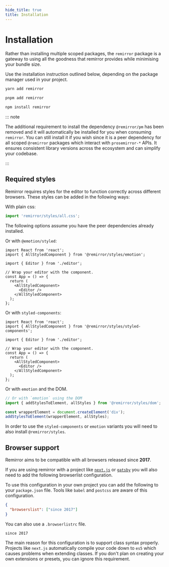 ```yaml
---
hide_title: true
title: Installation
---
```


# Installation

Rather than installing multiple scoped packages, the `remirror` package is a gateway to using all the goodness that remirror provides while minimising your bundle size.

Use the installation instruction outlined below, depending on the package manager used in your project.

```bash
yarn add remirror
```

```bash
pnpm add remirror
```

```bash
npm install remirror
```

::: note

The additional requirement to install the dependency `@remirror/pm` has been removed and it will automatically be installed for you when consuming `remirror`. You can still install it if you wish since it is a peer dependency for all scoped `@remirror` packages which interact with `prosemirror-*` APIs. It ensures consistent library versions across the ecosystem and can simplify your codebase.

:::

## Required styles

Remirror requires styles for the editor to function correctly across different browsers. These styles can be added in the following ways:

With plain css:

```ts
import 'remirror/styles/all.css';
```

The following options assume you have the peer dependencies already installed.

Or with `@emotion/styled`:

```tsx
import React from 'react';
import { AllStyledComponent } from '@remirror/styles/emotion';

import { Editor } from './editor';

// Wrap your editor with the component.
const App = () => {
  return (
    <AllStyledComponent>
      <Editor />
    </AllStyledComponent>
  );
};
```

Or with `styled-components`:

```tsx
import React from 'react';
import { AllStyledComponent } from '@remirror/styles/styled-components';

import { Editor } from './editor';

// Wrap your editor with the component.
const App = () => {
  return (
    <AllStyledComponent>
      <Editor />
    </AllStyledComponent>
  );
};
```

Or with `emotion` and the DOM.

```ts
// Or with `emotion` using the DOM
import { addStylesToElement, allStyles } from '@remirror/styles/dom';

const wrapperElement = document.createElement('div');
addStylesToElement(wrapperElement, allStyles);
```

In order to use the `styled-components` or `emotion` variants you will need to also install `@remirror/styles`.

## Browser support

Remirror aims to be compatible with all browsers released since **2017**.

If you are using remirror with a project like [`next.js`](https://nextjs.org/) or [`gatsby`](https://www.gatsbyjs.org/) you will also need to add the following browserlist configuration.

To use this configuration in your own project you can add the following to your `package.json` file. Tools like `babel` and `postcss` are aware of this configuration.

```json
{
  "browserslist": ["since 2017"]
}
```

You can also use a `.browserlistrc` file.

```markup
since 2017
```

The main reason for this configuration is to support class syntax properly. Projects like `next.js` automatically compile your code down to `es5` which causes problems when extending classes. If you don't plan on creating your own extensions or presets, you can ignore this requirement.
